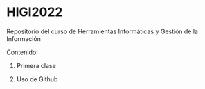 # HIGI2022
Repositorio del curso de Herramientas Informáticas y Gestión de la Información

Contenido:

1. Primera clase 

2. Uso de Github

